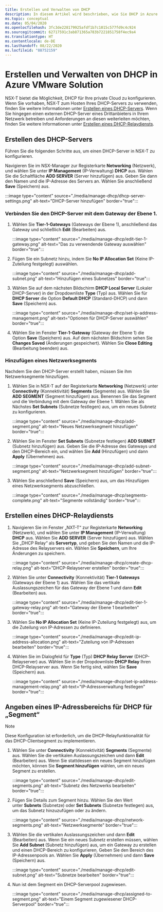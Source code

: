 ```yaml
---
title: Erstellen und Verwalten von DHCP
description: In diesem Artikel wird beschrieben, wie Sie DHCP in Azure VMware Solution verwalten.
ms.topic: conceptual
ms.date: 05/04/2020
ms.openlocfilehash: 3fc3de228179925afdf1b7c1015c577fd9c4c924
ms.sourcegitcommit: 62717591c3ab871365a783b7221851758f4ec9a4
ms.translationtype: HT
ms.contentlocale: de-DE
ms.lasthandoff: 08/22/2020
ms.locfileid: "88752159"
---
```

# <a name="how-to-create-and-manage-dhcp-in-azure-vmware-solution"></a>Erstellen und Verwalten von DHCP in Azure VMware Solution

NSX-T bietet die Möglichkeit, DHCP für Ihre private Cloud zu konfigurieren. Wenn Sie vorhaben, NSX-T zum Hosten Ihres DHCP-Servers zu verwenden, finden Sie weitere Informationen unter [Erstellen eines DHCP-Servers](#create-dhcp-server). Wenn Sie hingegen einen externen DHCP-Server eines Drittanbieters in Ihrem Netzwerk betreiben und Anforderungen an diesen weiterleiten möchten, finden Sie weitere Informationen unter [Erstellen eines DHCP-Relaydiensts](#create-dhcp-relay-service).

## <a name="create-dhcp-server"></a>Erstellen des DHCP-Servers

Führen Sie die folgenden Schritte aus, um einen DHCP-Server in NSX-T zu konfigurieren.

Navigieren Sie im NSX-Manager zur Registerkarte **Networking** (Netzwerk), und wählen Sie unter **IP Management** (IP-Verwaltung) **DHCP** aus. Wählen Sie die Schaltfläche **ADD SERVER** (Server hinzufügen) aus. Geben Sie dann den Namen und die IP-Adresse des Servers an. Wählen Sie anschließend **Save** (Speichern) aus.

:::image type="content" source="./media/manage-dhcp/dhcp-server-settings.png" alt-text="DHCP-Server hinzufügen" border="true":::

### <a name="connect-dhcp-server-to-the-tier-1-gateway"></a>Verbinden Sie den DHCP-Server mit dem Gateway der Ebene 1.

1. Wählen Sie **Tier-1-Gateways** (Gateways der Ebene 1), anschließend das Gateway und schließlich **Edit** (Bearbeiten) aus.

   :::image type="content" source="./media/manage-dhcp/edit-tier-1-gateway.png" alt-text="Das zu verwendende Gateway auswählen" border="true":::

1. Fügen Sie ein Subnetz hinzu, indem Sie **No IP Allocation Set** (Keine IP-Zuteilung festgelegt) auswählen.

   :::image type="content" source="./media/manage-dhcp/add-subnet.png" alt-text="Hinzufügen eines Subnetzes" border="true":::

1. Wählen Sie auf dem nächsten Bildschirm **DHCP Local Server** (Lokaler DHCP-Server) in der Dropdownliste **Type** (Typ) aus. Wählen Sie für **DHCP Server** die Option **Default DHCP** (Standard-DHCP) und dann **Save** (Speichern) aus.

   :::image type="content" source="./media/manage-dhcp/set-ip-address-management.png" alt-text="Optionen für DHCP-Server auswählen" border="true":::

1. Wählen Sie im Fenster **Tier-1-Gateway** (Gateway der Ebene 1) die Option **Save** (Speichern) aus. Auf dem nächsten Bildschirm sehen Sie **Changes Saved** (Änderungen gespeichert). Wählen Sie **Close Editing** (Bearbeitung beenden) aus.

### <a name="add-a-network-segment"></a>Hinzufügen eines Netzwerksegments

Nachdem Sie den DHCP-Server erstellt haben, müssen Sie ihm Netzwerksegmente hinzufügen.

1. Wählen Sie in NSX-T auf der Registerkarte **Networking** (Netzwerk) unter **Connectivity** (Konnektivität) **Segments** (Segmente) aus. Wählen Sie **ADD SEGMENT** (Segment hinzufügen) aus. Benennen Sie das Segment und die Verbindung mit dem Gateway der Ebene 1. Wählen Sie als Nächstes **Set Subnets** (Subnetze festlegen) aus, um ein neues Subnetz zu konfigurieren. 

   :::image type="content" source="./media/manage-dhcp/add-segment.png" alt-text="Neues Netzwerksegment hinzufügen" border="true":::

1. Wählen Sie im Fenster **Set Subnets** (Subnetze festlegen) **ADD SUBNET** (Subnetz hinzufügen) aus. Geben Sie die IP-Adresse des Gateways und den DHCP-Bereich ein, und wählen Sie **Add** (Hinzufügen) und dann **Apply** (Übernehmen) aus.

   :::image type="content" source="./media/manage-dhcp/add-subnet-segment.png" alt-text="Netzwerksegment hinzufügen" border="true":::

1. Wählen Sie anschließend **Save** (Speichern) aus, um das Hinzufügen eines Netzwerksegments abzuschließen.

   :::image type="content" source="./media/manage-dhcp/segments-complete.png" alt-text="Segmente vollständig" border="true":::

## <a name="create-dhcp-relay-service"></a>Erstellen eines DHCP-Relaydiensts

1. Navigieren Sie im Fenster „NXT-T“ zur Registerkarte **Networking** (Netzwerk), und wählen Sie unter **IP Management** (IP-Verwaltung) **DHCP** aus. Wählen Sie **ADD SERVER** (Server hinzufügen) aus. Wählen Sie „DHCP Relay“ als **Servertyp**, und geben Sie den Namen und die IP-Adresse des Relayservers ein. Wählen Sie **Speichern**, um Ihre Änderungen zu speichern.

   :::image type="content" source="./media/manage-dhcp/create-dhcp-relay.png" alt-text="DHCP-Relayserver erstellen" border="true":::

1. Wählen Sie unter **Connectivity** (Konnektivität) **Tier-1 Gateways** (Gateways der Ebene 1) aus. Wählen Sie das vertikale Auslassungszeichen für das Gateway der Ebene 1 und dann **Edit** (Bearbeiten) aus.

   :::image type="content" source="./media/manage-dhcp/edit-tier-1-gateway-relay.png" alt-text="Gateway der Ebene 1 bearbeiten" border="true":::

1. Wählen Sie **No IP Allocation Set** (Keine IP-Zuteilung festgelegt) aus, um die Zuteilung von IP-Adressen zu definieren.

   :::image type="content" source="./media/manage-dhcp/edit-ip-address-allocation.png" alt-text="Zuteilung von IP-Adressen bearbeiten" border="true":::

1. Wählen Sie im Dialogfeld für **Type** (Typ) **DHCP Relay Server** (DHCP-Relayserver) aus. Wählen Sie in der Dropdownliste **DHCP Relay** Ihren DHCP-Relayserver aus. Wenn Sie fertig sind, wählen Sie **Save**  (Speichern) aus.

   :::image type="content" source="./media/manage-dhcp/set-ip-address-management-relay.png" alt-text="IP-Adressverwaltung festlegen" border="true":::

## <a name="specify-a-dhcp-range-ip-on-segment"></a>Angeben eines IP-Adressbereichs für DHCP für „Segment“

> [!NOTE]
> Diese Konfiguration ist erforderlich, um die DHCP-Relayfunktionalität für das DHCP-Clientsegment zu implementieren. 

1. Wählen Sie unter **Connectivity** (Konnektivität) **Segments** (Segmente) aus. Wählen Sie die vertikalen Auslassungszeichen und dann **Edit** (Bearbeiten) aus. Wenn Sie stattdessen ein neues Segment hinzufügen möchten, können Sie **Segment hinzufügen** wählen, um ein neues Segment zu erstellen.

   :::image type="content" source="./media/manage-dhcp/edit-segments.png" alt-text="Subnetz des Netzwerks bearbeiten" border="true":::

1. Fügen Sie Details zum Segment hinzu. Wählen Sie den Wert unter **Subnets** (Subnetze) oder **Set Subnets** (Subnetze festlegen) aus, um das Subnetz hinzuzufügen oder zu ändern.

   :::image type="content" source="./media/manage-dhcp/network-segments.png" alt-text="Netzwerksegmente" border="true":::

1. Wählen Sie die vertikalen Auslassungszeichen und dann **Edit** (Bearbeiten) aus. Wenn Sie ein neues Subnetz erstellen müssen, wählen Sie **Add Subnet** (Subnetz hinzufügen) aus, um ein Gateway zu erstellen und einen DHCP-Bereich zu konfigurieren. Geben Sie den Bereich des IP-Adressenpools an. Wählen Sie **Apply** (Übernehmen) und dann **Save** (Speichern) aus.

   :::image type="content" source="./media/manage-dhcp/edit-subnet.png" alt-text="Subnetze bearbeiten" border="true":::

1. Nun ist dem Segment ein DHCP-Serverpool zugewiesen.

   :::image type="content" source="./media/manage-dhcp/assigned-to-segment.png" alt-text="Einem Segment zugewiesener DHCP-Serverpool" border="true":::
